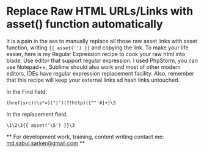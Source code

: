 # Replace Raw HTML URLs/Links with asset() function automatically
It is a pain in the ass to manually replace all those raw asset links with asset function, writing `{{ asset('') }}` and copying the link.
To make your life easier, here is my Regular Expression recipe to cook your raw html into blade. Use editor that support regular expression. I used PhpStorm, you can use Notepad++, Sublime should also work and most of other modern editors, IDEs have regular expression replacement facility. Also, remember that this recipe will keep your external links ad hash links untouched.

In the Find field.
```
(href|src)(\s*=)("|')(?!http)([^"'#]+)\3
```

In the replacement field.
```
\1\2\3{{ asset('\5') }}\3
```

** For development work, training, content writing contact me: md.sabuj.sarker@gmail.com **

